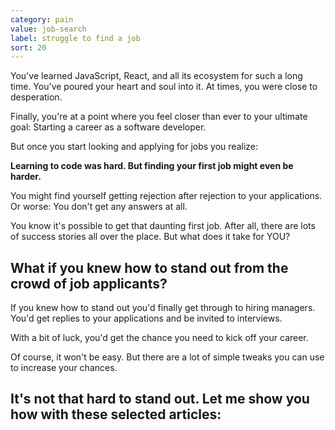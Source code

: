 ```yaml
---
category: pain
value: job-search
label: struggle to find a job
sort: 20
---
```


You've learned JavaScript, React, and all its ecosystem for such a long time. You've poured your heart and soul into it. At times, you were close to desperation.

Finally, you're at a point where you feel closer than ever to your ultimate goal: Starting a career as a software developer.

But once you start looking and applying for jobs you realize:

**Learning to code was hard. But finding your first job might even be harder.**

You might find yourself getting rejection after rejection to your applications. Or worse: You don't get any answers at all.

You know it's possible to get that daunting first job. After all, there are lots of success stories all over the place. But what does it take for YOU?

## What if you knew how to stand out from the crowd of job applicants?

If you knew how to stand out you'd finally get through to hiring managers. You'd get replies to your applications and be invited to interviews.

With a bit of luck, you'd get the chance you need to kick off your career.

Of course, it won't be easy. But there are a lot of simple tweaks you can use to increase your chances.

## It's not that hard to stand out. Let me show you how with these selected articles: